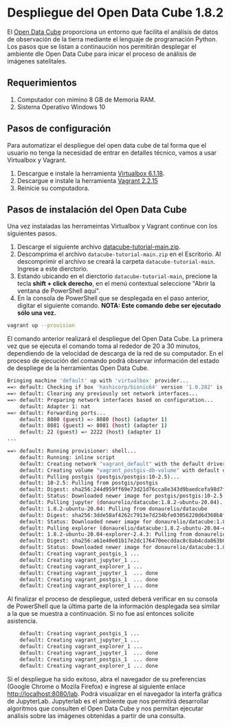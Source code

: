 # Despliegue del Open Data Cube 1.8.2

El [Open Data Cube](https://www.opendatacube.org/) proporciona un entorno que facilita el análisis de datos de observación de la tierra mediante el lenguaje de programación Python. Los pasos que se listan a continaución nos permitirán desplegar el ambiente dle Open Data Cube para inicar el proceso de análisis de imágenes satelitales.

## Requerimientos

1. Computador con mímino 8 GB de Memoria RAM.
2. Sistema Operativo Windows 10

## Pasos de configuración

Para automatizar el despliegue del open data cube de tal forma que el usuario no tenga la necesidad de entrar en detalles técnico, vamos a usar Virtualbox y Vagrant. 

1. Descargue e instale la herramienta [Virtualbox 6.1.18](https://download.virtualbox.org/virtualbox/6.1.18/VirtualBox-6.1.18-142142-Win.exe).
2. Descargue e instale la herramienta [Vagrant 2.2.15](https://releases.hashicorp.com/vagrant/2.2.15/vagrant_2.2.15_x86_64.msi)
3. Reinicie su computadora.

## Pasos de instalación del Open Data Cube 

Una vez instaladas las herrameintas Virtualbox y Vagrant continue con los siguientes pasos.

1. Descarge el siguiente archivo [datacube-tutorial-main.zip](https://github.com/DonAurelio/datacube-tutorial/archive/refs/heads/main.zip).
2. Descomprima el archivo `datacube-tutorial-main.zip` en el Escritorio. Al descomprimir el archivo se creará la carpeta `datacube-tutorial-main`. Ingrese a este dierctorio.
3. Estando ubicando en el dierctorio `datacube-tutorial-main`, precione la tecla **shift + click derecho**, en el menú contextual seleccione "Abrir la ventana de PowerShell aquí".
4. En la consola de PowerShell que se desplegada en el paso anterior, digitar el siguiente comando. **NOTA: Este comando debe ser ejecutado sólo una vez.**

```bash 
vagrant up --provision
```

El comando anterior realizará el despliegue del Open Data Cube. La primera vez que se ejecuta el comando toma al rededor de 20 a 30 minutos, dependiendo de la velocidad de descarga de la red de su computador. En el proceso de ejecución del comando podrá observar información del estado de despliege de la herramientas Open Data Cube.

```bash
Bringing machine 'default' up with 'virtualbox' provider...
==> default: Checking if box 'hashicorp/bionic64' version '1.0.282' is up to date...
==> default: Clearing any previously set network interfaces...
==> default: Preparing network interfaces based on configuration...
    default: Adapter 1: nat
==> default: Forwarding ports...
    default: 8080 (guest) => 8080 (host) (adapter 1)
    default: 8081 (guest) => 8081 (host) (adapter 1)
    default: 22 (guest) => 2222 (host) (adapter 1)
...

==> default: Running provisioner: shell...
    default: Running: inline script
    default: Creating network "vagrant_default" with the default driver
    default: Creating volume "vagrant_postgis-db-volume" with default driver
    default: Pulling postgis (postgis/postgis:10-2.5)...
    default: 10-2.5: Pulling from postgis/postgis
    default: Digest: sha256:244d959ff69e73d21d76cca8e343d9baedcefa98d7f8359465a79a0769d0464d
    default: Status: Downloaded newer image for postgis/postgis:10-2.5
    default: Pulling jupyter (donaurelio/datacube:1.8.2-ubuntu-20.04)...
    default: 1.8.2-ubuntu-20.04: Pulling from donaurelio/datacube
    default: Digest: sha256:3dde58af4262c7913e7d234bfe03056220d6d360b8f5fadee749822fe2544cfc
    default: Status: Downloaded newer image for donaurelio/datacube:1.8.2-ubuntu-20.04
    default: Pulling explorer (donaurelio/datacube:1.8.2-ubuntu-20.04-explorer-2.4.3)...
    default: 1.8.2-ubuntu-20.04-explorer-2.4.3: Pulling from donaurelio/datacube
    default: Digest: sha256:a61e40e01b17e2dc176470eecddac8c8ab4cda863b0304d930896ea907993353
    default: Status: Downloaded newer image for donaurelio/datacube:1.8.2-ubuntu-20.04-explorer-2.4.3
    default: Creating vagrant_postgis_1 ...
    default: Creating vagrant_jupyter_1 ...
    default: Creating vagrant_explorer_1 ...
    default: Creating vagrant_jupyter_1  ... done
    default: Creating vagrant_postgis_1  ... done
    default: Creating vagrant_explorer_1 ... done
```

Al finalizar el proceso de despliegue, usted deberá verificar en su consola de PowerShell que la última parte de la información desplegada sea similar a la que se muestra a continuación. Si no fue así entonces solicite asistencia.

```bash 
    default: Creating vagrant_postgis_1 ...
    default: Creating vagrant_jupyter_1 ...
    default: Creating vagrant_explorer_1 ...
    default: Creating vagrant_jupyter_1  ... done
    default: Creating vagrant_postgis_1  ... done
    default: Creating vagrant_explorer_1 ... done
```

Si el despliegue ha sido exitoso, abra el navegador de su preferencias (Google Chrome o Mozila Firefox) e ingrese al siguiente enlace [http://localhost:8080/lab](http://localhost:8080/lab). Podrá visualizar en el navegador la interfa gráfica de JupyterLab. Jupyterlab es el ambiente que nos permitirá desarrollar algoritmos que consulten el Open Data Cube y nos permitan ejecutar análisis sobre las imágenes obtenidas a partir de una consulta. 